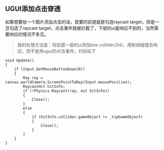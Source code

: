 ## UGUI添加点击穿透
如果想要给一个图片添加点击的话，首要的前提就是勾选raycast target，但是一旦勾选了raycast target，点击事件就被拦截了，下层的ui是响应不到的，当然需要响应的情况不多见。  

>我的处理方法是：将前面一层的ui添加box collider(3d)，用射线碰撞去响应，而不是用ugui的点击事件。代码如下

    void Update()
    {
        if (Input.GetMouseButtonDown(0))
        {
            Ray ray = canvas.worldCamera.ScreenPointToRay(Input.mousePosition);
            RaycastHit hitInfo;
            if (!Physics.Raycast(ray, out hitInfo))
            {
                Close();
            }
            else
            {
                if (hitInfo.collider.gameObject != _tipGameObject)
                {
                    Close(); 
                }
            }
        }
    }
	